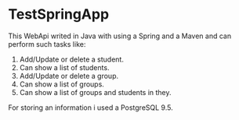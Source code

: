 # TestSpringApp
<p>This WebApi writed in Java with using a Spring and a Maven and can perform such tasks like:
  <ol>
    <li> Add/Update or delete a student.</li>
    <li> Can show a list of students.</li>
    <li> Add/Update or delete a group.</li>
    <li> Can show a list of groups.</li>
    <li> Can show a list of groups and students in they.</li>
  </ol>
 </p>
<p>For storing an information i used a PostgreSQL 9.5.</p>
